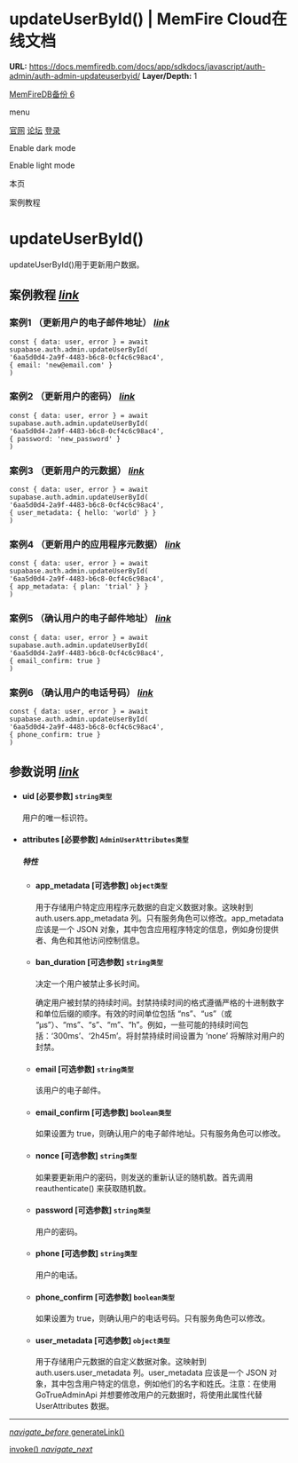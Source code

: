 # updateUserById() | MemFire Cloud在线文档

**URL:** https://docs.memfiredb.com/docs/app/sdkdocs/javascript/auth-admin/auth-admin-updateuserbyid/
**Layer/Depth:** 1

[MemFireDB备份 6](/)

menu

[官网](https://memfiredb.com/)
[论坛](https://community.memfiredb.com/)
[登录](https://cloud.memfiredb.com/auth/login)

Enable dark mode

Enable light mode

本页

案例教程

# updateUserById()

updateUserById()用于更新用户数据。

## 案例教程 [*link*](#%e6%a1%88%e4%be%8b%e6%95%99%e7%a8%8b)

### 案例1 （更新用户的电子邮件地址） [*link*](#%e6%a1%88%e4%be%8b1-%e6%9b%b4%e6%96%b0%e7%94%a8%e6%88%b7%e7%9a%84%e7%94%b5%e5%ad%90%e9%82%ae%e4%bb%b6%e5%9c%b0%e5%9d%80)

```
const { data: user, error } = await supabase.auth.admin.updateUserById(
'6aa5d0d4-2a9f-4483-b6c8-0cf4c6c98ac4',
{ email: 'new@email.com' }
)
```

### 案例2 （更新用户的密码） [*link*](#%e6%a1%88%e4%be%8b2-%e6%9b%b4%e6%96%b0%e7%94%a8%e6%88%b7%e7%9a%84%e5%af%86%e7%a0%81)

```
const { data: user, error } = await supabase.auth.admin.updateUserById(
'6aa5d0d4-2a9f-4483-b6c8-0cf4c6c98ac4',
{ password: 'new_password' }
)
```

### 案例3 （更新用户的元数据） [*link*](#%e6%a1%88%e4%be%8b3-%e6%9b%b4%e6%96%b0%e7%94%a8%e6%88%b7%e7%9a%84%e5%85%83%e6%95%b0%e6%8d%ae)

```
const { data: user, error } = await supabase.auth.admin.updateUserById(
'6aa5d0d4-2a9f-4483-b6c8-0cf4c6c98ac4',
{ user_metadata: { hello: 'world' } }
)
```

### 案例4 （更新用户的应用程序元数据） [*link*](#%e6%a1%88%e4%be%8b4-%e6%9b%b4%e6%96%b0%e7%94%a8%e6%88%b7%e7%9a%84%e5%ba%94%e7%94%a8%e7%a8%8b%e5%ba%8f%e5%85%83%e6%95%b0%e6%8d%ae)

```
const { data: user, error } = await supabase.auth.admin.updateUserById(
'6aa5d0d4-2a9f-4483-b6c8-0cf4c6c98ac4',
{ app_metadata: { plan: 'trial' } }
)
```

### 案例5 （确认用户的电子邮件地址） [*link*](#%e6%a1%88%e4%be%8b5-%e7%a1%ae%e8%ae%a4%e7%94%a8%e6%88%b7%e7%9a%84%e7%94%b5%e5%ad%90%e9%82%ae%e4%bb%b6%e5%9c%b0%e5%9d%80)

```
const { data: user, error } = await supabase.auth.admin.updateUserById(
'6aa5d0d4-2a9f-4483-b6c8-0cf4c6c98ac4',
{ email_confirm: true }
)
```

### 案例6 （确认用户的电话号码） [*link*](#%e6%a1%88%e4%be%8b6-%e7%a1%ae%e8%ae%a4%e7%94%a8%e6%88%b7%e7%9a%84%e7%94%b5%e8%af%9d%e5%8f%b7%e7%a0%81)

```
const { data: user, error } = await supabase.auth.admin.updateUserById(
'6aa5d0d4-2a9f-4483-b6c8-0cf4c6c98ac4',
{ phone_confirm: true }
)
```

## 参数说明 [*link*](#%e5%8f%82%e6%95%b0%e8%af%b4%e6%98%8e)

* #### uid [必要参数] `string类型`

  用户的唯一标识符。
* #### attributes [必要参数] `AdminUserAttributes类型`

  ##### 特性

  + #### app\_metadata [可选参数] `object类型`

    用于存储用户特定应用程序元数据的自定义数据对象。这映射到 auth.users.app\_metadata 列。只有服务角色可以修改。app\_metadata 应该是一个 JSON 对象，其中包含应用程序特定的信息，例如身份提供者、角色和其他访问控制信息。
  + #### ban\_duration [可选参数] `string类型`

    决定一个用户被禁止多长时间。

    确定用户被封禁的持续时间。封禁持续时间的格式遵循严格的十进制数字和单位后缀的顺序。有效的时间单位包括 “ns”、“us”（或 “µs”）、“ms”、“s”、“m”、“h”。例如，一些可能的持续时间包括：‘300ms’、‘2h45m’。将封禁持续时间设置为 ’none’ 将解除对用户的封禁。
  + #### email [可选参数] `string类型`

    该用户的电子邮件。
  + #### email\_confirm [可选参数] `boolean类型`

    如果设置为 true，则确认用户的电子邮件地址。只有服务角色可以修改。
  + #### nonce [可选参数] `string类型`

    如果要更新用户的密码，则发送的重新认证的随机数。首先调用 reauthenticate() 来获取随机数。
  + #### password [可选参数] `string类型`

    用户的密码。
  + #### phone [可选参数] `string类型`

    用户的电话。
  + #### phone\_confirm [可选参数] `boolean类型`

    如果设置为 true，则确认用户的电话号码。只有服务角色可以修改。
  + #### user\_metadata [可选参数] `object类型`

    用于存储用户元数据的自定义数据对象。这映射到 auth.users.user\_metadata 列。user\_metadata 应该是一个 JSON 对象，其中包含用户特定的信息，例如他们的名字和姓氏。注意：在使用 GoTrueAdminApi 并想要修改用户的元数据时，将使用此属性代替 UserAttributes 数据。

---

[*navigate\_before* generateLink()](/docs/app/sdkdocs/javascript/auth-admin/auth-admin-generatelink/)

[invoke() *navigate\_next*](/docs/app/sdkdocs/javascript/function/invoke/)
